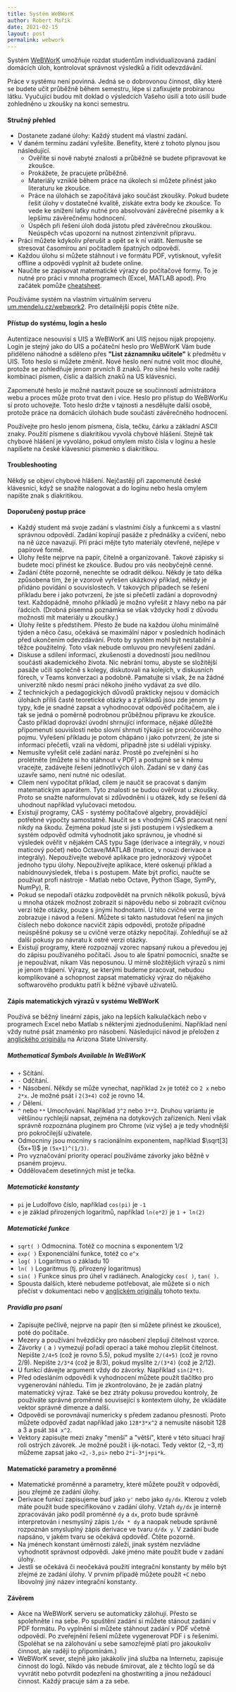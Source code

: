 ```yaml
---
title: Systém WeBWorK
author: Robert Mařík
date: 2021-02-15
layout: post
permalink: webwork
---
```



Systém [WeBWorK](http://um.mendelu.cz/webwork2) umožňuje rozdat
studentům individualizovaná zadání domácích úloh, kontrolovat
správnost výsledků a řídit odevzdávání.

Práce v systému není povinná. Jedná se o dobrovonou činnost, díky které se budete učit průběžně během semestru, lépe si zafixujete probíranou látku. Vyučující  budou mít doklad o výsledcích Vašeho úsilí a toto úsilí bude zohledněno u zkoušky na konci semestru.

#### Stručný přehled

* Dostanete zadané úlohy: Každý student má vlastní zadání.
* V daném termínu zadání vyřešíte. Benefity, které z tohoto plynou jsou následující.
   * Ověříte si nově nabyté znalosti a průběžně se budete připravovat ke zkoušce.
   * Prokážete, že pracujete průběžně.
   * Materiály vzniklé během práce na úkolech si můžete přinést jako literaturu ke zkoušce.
   * Práce na úlohách se započítává jako součást zkoušky. Pokud budete řešit úlohy v dostatečné kvalitě, získáte extra body ke zkoušce. To vede ke snížení laťky nutné pro absolvování závěrečné písemky a k lepšímu závěrečnému hodnocení.
   * Úspěch při řešení úloh dodá jistotu před závěrečnou zkouškou. Neúspěch včas upozorní na nutnost zintenzivnit přípravu.
* Práci můžete kdykoliv přerušit a opět se k ní vrátit. Nemusíte se stresovat časomírou ani počítadlem špatných odpovědí.
* Každou úlohu si můžete stáhnout i ve formátu PDF, vytisknout, vyřešit offline a odpovědi vyplnit až budete online.   
* Naučíte se zapisovat matematické výrazy do počítačové formy. To je nutné pro práci v mnoha programech (Excel, MATLAB apod). Pro začátek pomůže [cheatsheet](https://raw.githubusercontent.com/robert-marik/hw-webwork/master/cheatsheet/cheatsheet.pdf).

Používáme systém na vlastním virtuálním serveru [um.mendelu.cz/webwork2](http://um.mendelu.cz/webwork2).
Pro detailnější popis čtěte níže.

#### Přístup do systému, login a heslo

Autentizace nesouvisí s UIS a WeBWorK ani UIS nejsou nijak propojeny. Login je stejný jako do UIS a počáteční heslo pro WeBWorK Vám bude přiděleno náhodné a sděleno přes **"List záznamníku učitele"** k předmětu v UIS. Toto heslo si můžete změnit. Nové heslo není nutné volit moc dlouhé, protože se zohledňuje jenom prvních 8 znaků. Pro silné heslo volte raději kombinaci písmen, číslic a dalších znaků na US klávesnici.

Zapomenuté heslo je možné nastavit pouze se součinností admistrátora webu a proces může proto trvat den i více. Heslo pro přístup do WeBWorKu si proto uchovejte. Toto heslo držte v tajnosti a nesdělujte další osobě, protože práce na domácích úlohách bude součástí závěrečného hodnocení.

Používejte pro heslo jenom písmena, čísla, tečku, čárku a základní ASCII znaky. Použití písmene s diakritikou vyvolá chybové hlášení. Stejně tak chybové hlášení je vyvoláno, pokud omylem místo čísla v loginu a hesle napíšete na české klávesnici písmenko s diakritikou.

#### Troubleshooting

Někdy se objeví chybové hlášení. Nejčastěji při zapomenuté české klávesnici, když se snažíte nalogovat a do loginu nebo hesla omylem napíšte znak s diakritikou. 

#### Doporučený postup práce

* Každý student má svoje zadání s vlastními čísly a funkcemi a s vlastní správnou odpovědí. Zadání kopírují pasáže z přednášky a cvičení, nebo na ně úzce navazují. Při práci mějte tyto materiály otevřené, nejlépe v papírové formě.
* Úlohy řešte nejprve na papír, čitelně a organizovaně. Takové zápisky si budete moci přinést ke zkoušce. Budou pro vás neobyčejně cenné.
* Zadání čtěte pozorně, nenechte se odradit délkou. Někdy je tato délka způsobena tím, že je vzorově  vyřešen ukázkový příklad, někdy je přidáno povídání o souvislostech. V takových případech se řešení příkladu bere i jako potvrzení, že jste si přečetli zadání a doprovodný text. Každopádně, mnoho příkladů je možno vyřešit z hlavy nebo na pár řádcích. (Drobná písemná poznámka se však vždycky hodí z důvodu možnosti mít materiály u zkoušky.)
* Úlohy řešte s předstihem. Přesto že bude na každou úlohu minimálně týden a něco času, očekává se maximální nápor v posledních hodinách před ukončením odevzdávání. Proto by systém mohl být nestabilní a těžce použitelný. Toto však nebude omluvou pro nevyřešení zadání. 
* Diskuse a sdílení informací, zkušeností a dovedností jsou nedílnou součástí akademického života. Nic nebrání tomu, abyste se složitější pasáže učili společně s kolegy, diskutovali na kolejích, v diskusních fórech, v Teams konverzaci a podobně. Pamatujte si však, že na žádné univerzitě nikdo nesmí práci někoho jiného vydávat za své dílo. 
* Z technických a pedagogických důvodů prakticky nejsou v domácích úlohách příliš časté teoretické otázky a z příkladů jsou zde jenom ty typy, kde je snadné zapsat a vyhodnocovat odpověď počítačem, ale i tak se jedná o poměrně podrobnou průběžnou přípravu ke zkoušce. Často příklad doprovází úvodní shrnující informace, nějaké důležité připomenutí souvislostí nebo slovní shrnutí týkající se procvičovaného pojmu. Vyřešení příkladu je potom chápáno i jako potvrzení, že jste si informaci přečetli, vzali na vědomí, případně jste si udělali výpisky.
* Nemusíte vyřešit celé zadání naráz. Prostě po zveřejnění si ho prolétněte (můžete si ho stáhnout v PDF) a postupně se k němu vracejte, zadávejte řešení jednotlivých úloh. Zadání se v daný čas uzavře samo, není nutné nic odesílat.
* Cílem není vypočítat příklad, cílem je naučit se pracovat s daným matematickým aparátem. Tyto znalosti se budou ověřovat u zkoušky. Proto se snažte naformulovat si zdůvodnění i u otázek, kdy se řešení dá uhodnout například vylučovací metodou.
* Existují programy, CAS - systémy počítačové algebry, provádějící potřebné výpočty samostatně. Naučit se s vhodnými CAS pracovat není nikdy na škodu. Zejména pokud jste si jisti postupem i výsledkem a systém odpověď odmítá vyhodnotit jako správnou, je vhodné si výsledek ověřit v nějakém CAS typu Sage (derivace a integrály, v nouzi maticový počet) nebo Octave/MATLAB (matice, v nouzi derivace a integrály). Nepoužívejte webové aplikace pro jednorázový výpočet jednoho typu úlohy. Nepoužívejte aplikace, které oskenují příklad a nabídnouvýsledek, třeba i s postupem. Máte být profíci, naučte se používat profi nástroje - Matlab nebo Octave, Python (Sage, SymPy, NumPy), R.
* Pokud se nepodaří otázku zodpovědět na prvních několik pokusů, bývá u mnoha otázek možnost zobrazit si nápovědu nebo si zobrazit cvičnou verzi téže otázky, pouze s jinými hodnotami. U této cvičné verze se zobrazuje i návod a řešení. Můžete si takto nastudovat řešení na jiných číslech nebo dokonce nacvičit zápis odpovědi, protože případné neúspěšné pokusy se u cvičné verze otázky nepočítají. Zohledňují se až další pokusy po návratu k ostré verzi otázky.
* Existují programy, které rozpoznají vzorec napsaný rukou a převedou jej do zápisu používaného počítači. Jsou to ale špatní pomocníci, snažte se je nepoužívat, nikam Vás neposunou. U mírně složitějších výrazů s nimi je jenom trápení. Výrazy, se kterými budeme pracovat, nebudou komplikované a schopnost zapsat matematický výraz do nějakého softwarového produktu patří k běžné výbavě uživatelů. 


#### Zápis matematických výrazů v systému WeBWorK

Používá se běžný lineární zápis, jako na lepších kalkulačkách nebo v programech Excel nebo Matlab s některými zjednodušeními. Například není vždy nutné psát znaménko pro násobení. Následující návod je přeložen z [anglického originálu](https://webwork.asu.edu/availableFunctions.html) na Arizona State University.

##### Mathematical Symbols Available In WeBWorK

*    `+`   Sčítání.
*    `-`   Odčítání.
*    `*`   Násobení. Někdy se může vynechat, například `2x` je totéž co `2 x` nebo  `2*x`. Je možné psát i `2(3+4)` což je rovno 14.
*    `/`   Dělení.
*    `^` nebo  `**`   Umocňování. Například  `3^2` nebo `3**2`. Druhou variantu je většinou rychlejší napsat, zejména na dotykových zařízeních. Není však správně rozpoznána pluginem pro Chrome (viz výše) a je tedy vhodnější pro pokročilejší uživatele.
*    Odmocniny jsou mocniny s racionálním exponentem, například $\sqrt[3]{5x+1}$ je `(5x+1)^(1/3)`.
*    Pro vyznačování priority operací používáme závorky jako běžně v psaném projevu.
*    Oddělovačem desetinných míst je tečka. 

##### Matematické konstanty

*    `pi`   je Ludolfovo číslo, například `cos(pi)` je `-1`
*    `e`   je základ přirozených logaritmů, například `ln(e*2)` je `1 + ln(2)`

##### Matematické funkce

*    `sqrt( )` Odmocnina. Totéž co mocnina s exponentem 1/2
*    `exp( )` Exponenciální funkce, totéž co `e^x`
*    `log( )` Logaritmus o základu 10
*    `ln( )` Logaritmus (tj. přirozený logaritmus)
*    `sin( )` Funkce sinus pro úhel v radiánech. Analogicky `cos( )`, `tan( )`.
*    Spousta dalších, které nebudeme potřebovat, ale můžete si o nich přečíst v dokumentaci nebo v [anglickém originálu](https://webwork.asu.edu/availableFunctions.html) tohoto textu.

##### Pravidla pro psaní

* Zapisujte pečlivě, nejprve na papír (ten si můžete přinést ke zkoušce), poté do počítače.
* Mezery a používání hvězdičky pro násobení zlepšují čitelnost vzorce. 
* Závorky `(` a `)` vymezují pořadí operací a také mohou zlepšit čitelnost.
 Nepište     `2/4+5` (což je rovno 5.5), pokud myslíte `2/(4+5)` (což je rovno 2/9). Nepište `2/3*4` (což je 8/3), pokud myslíte `2/(3*4)` (což je 2/12).
* U funkcí dávejte argument vždy do závorky. Například `sin(2*t)`.
* Před odesláním odpovědi k vyhodnocení můžete použít tlačítko pro vygenerování náhledu. Tím je zkontrolováno, že je zadán platný matematický výraz. Také se bez ztráty pokusu provedou kontroly, že používáte správné proměnné související s kontextem úlohy, že vkládáte vektor správné dimenze a další.
* Odpovědi se porovnávají numericky s předem zadanou přesností. Proto můžete odpověď zadat například jako `128*3*x^2` a nemusíte násobit 128 a 3 a psát `384 x^2`.
* Vektory zapisujte mezi znaky "menší" a "větší", které v této situaci hrají roli ostrých závorek. Je možné použít i ijk-notaci. Tedy vektor $(2,-3,\pi)$ můžeme zapsat jako `<2,-3,pi>` nebo `2*i-3*j+pi*k`.

#### Matematické parametry a proměnné

*    Matematické proměnné a parametry, které můžete použít v odpovědi, jsou zřejmé ze zadání úlohy.
*    Derivace funkcí zapisujeme buď jako `y'` nebo jako `dy/dx`. Kterou z voleb máte použít bude specifikováno v zadání úlohy. Vztah `dy/dx` je interně zpracováván jako podíl proměnné `dy` a `dx`, proto bude správně interpretován i nesmyslný zápis `1/dx * dy` a naopak nebude správně rozpoznán smysluplný zápis derivace ve tvaru `d/dx y`. V zadání bude napsáno, v jakém tvaru se očekává opdověď. Čtěte pozorně.
*    Na jménech konstant úměrnosti záleží, jinak systém nezvládne vyhodnotit správnost odpovědi. Jaké jméno máte použít bude v zadání úlohy.
*    Jestli se očekává či neočekává použití integrační konstanty by mělo být zřejmé ze zadání úlohy. V prvním případě můžete použít `+C` nebo libovolný jiný název integrační konstanty.


#### Závěrem

* Akce na WeBWorK serveru se automaticky zálohují. Přesto se spolehněte i na sebe. Po spuštění zadání si můžete stánout zadání v PDF formátu. Po vyplnění si můžete stáhnout zadání v PDF včetně odpovědí. Po zveřejnění řešení můžete vygenerovat PDF i s řešeními. (Spoléhat se na zálohování u sebe samozřejmě platí pro jakoukoliv činnost, ale raději to připomínám.)
* WeBWorK sever, stejně jako jakákoliv jiná služba na Internetu, zapisuje činnost do logů. Nikdo vás nebude šmírovat, ale z těchto logů se dá vyvrátit nebo potvrdit podezření na ghostwriting a jinou nežádoucí činnost. Každý pracuje sám a za sebe. 
